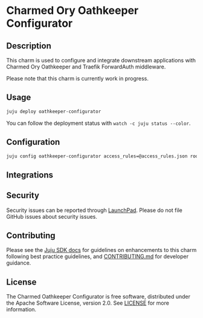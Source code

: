 # Charmed Ory Oathkeeper Configurator

## Description

This charm is used to configure and integrate downstream applications with Charmed Ory Oathkeeper and Traefik ForwardAuth middleware.

Please note that this charm is currently work in progress.

## Usage

```bash
juju deploy oathkeeper-configurator
```

You can follow the deployment status with `watch -c juju status --color`.

## Configuration

```bash
juju config oathkeeper-configurator access_rules=@access_rules.json root_url=http://foo.bar/{{juju_model}}-{{juju_unit}}
```

## Integrations

<!-- TODO: Expand once integrations are in place -->

## Security

Security issues can be reported through [LaunchPad](https://wiki.ubuntu.com/DebuggingSecurity#How%20to%20File). Please do not file GitHub issues about security issues.

## Contributing

Please see the [Juju SDK docs](https://juju.is/docs/sdk) for guidelines on enhancements to this
charm following best practice guidelines, and
[CONTRIBUTING.md](https://github.com/canonical/oathkeeper-configurator/blob/main/CONTRIBUTING.md) for developer guidance.

## License

The Charmed Oathkeeper Configurator is free software, distributed under the Apache Software License, version 2.0. See [LICENSE](https://github.com/canonical/oathkeeper-configurator/blob/main/LICENSE) for more information.
